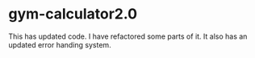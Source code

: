 # gym-calculator2.0
This has updated code. I have refactored some parts of it. It also has an updated error handing system. 
